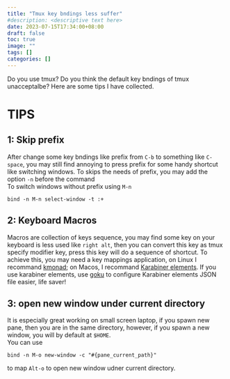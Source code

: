 ```yaml
---
title: "Tmux key bndings less suffer"
#description: <descriptive text here>
date: 2023-07-15T17:34:00+08:00
draft: false
toc: true
image: ""
tags: []
categories: []
---
```


Do you use tmux? Do you think the default key bndings of tmux unacceptalbe? Here are some tips I have collected.

# TIPS
## 1: Skip prefix
After change some key bndings like prefix from `C-b` to something like `C-space`, you may still find annoying to press prefix for some handy shortcut like switching windows.
To skips the needs of prefix, you may add the option `-n` before the command <br>
To switch windows without prefix using `M-n` <br>
```
bind -n M-n select-window -t :+
```

## 2: Keyboard Macros
Macros are collection of keys sequence, you may find some key on your keyboard is less used like `right alt`, then you can convert this key as tmux specify modifier key, press this key will do a sequence of shortcut. To achieve this, you may need a key mappings application, on Linux I recommand [kmonad](https://github.com/kmonad/kmonad); on Macos, I recommand [Karabiner elements](https://karabiner-elements.pqrs.org/). If you use karabiner elements, use [goku](https://github.com/yqrashawn/GokuRakuJoudo) to configure Karabiner elements JSON file easier, life saver!

## 3: open new window under current directory
It is especially great working on small screen laptop, if you spawn new pane, then you are in the same directory, however, if you spawn a new window, you will by default at `$HOME`. <br>
You can use <br>
```
bind -n M-o new-window -c "#{pane_current_path}"
```
to map `Alt-o` to open new window udner current directory.
